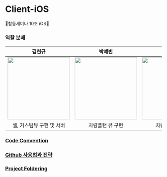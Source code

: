 # Client-iOS
🧃합동세미나 10조 iOS🧃 

### 역할 분배

|    김현규    |    박예빈     |   정은희   |
| :-------------: |:-------------:| :-----:|
| <img src ="https://user-images.githubusercontent.com/69136340/126434954-07f19c00-5fa1-4ff5-8e94-ef7070ab6fb2.png" width ="200"> |   <img src ="" width = "200"> | <img src ="" width = "200"> |
|    셀, 커스텀뷰 구현 및 서버     |    차량플랜 뷰 구현     |   차량예약 뷰 구현   |


### [Code Convention](https://github.com/SOPT-29th-Joint-Seminar-10/Client-iOS/wiki/Code-Convention)

### [Github 사용법과 전략](https://github.com/SOPT-29th-Joint-Seminar-10/Client-iOS/wiki/Github-사용법과-전략)

### [Project Foldering](https://github.com/SOPT-29th-Joint-Seminar-10/Client-iOS/wiki/Project-Foldering)
